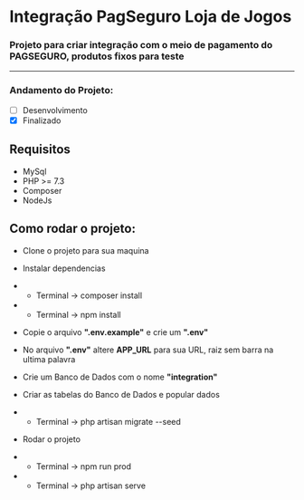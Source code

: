 # Integração PagSeguro Loja de Jogos

### Projeto para criar integração com o meio de pagamento do PAGSEGURO, produtos fixos para teste

<hr/>

### Andamento do Projeto:

-   [ ] Desenvolvimento
-   [x] Finalizado

## Requisitos

-   MySql
-   PHP >= 7.3
-   Composer
-   NodeJs

## Como rodar o projeto:

-   Clone o projeto para sua maquina

-   Instalar dependencias
-   -   Terminal -> composer install
-   -   Terminal -> npm install

-   Copie o arquivo **".env.example"** e crie um **".env"**
-   No arquivo **".env"** altere **APP_URL** para sua URL, raiz sem barra na ultima palavra
-   Crie um Banco de Dados com o nome **"integration"**

-   Criar as tabelas do Banco de Dados e popular dados
-   -   Terminal -> php artisan migrate --seed

-   Rodar o projeto
-   -   Terminal -> npm run prod
-   -   Terminal -> php artisan serve

